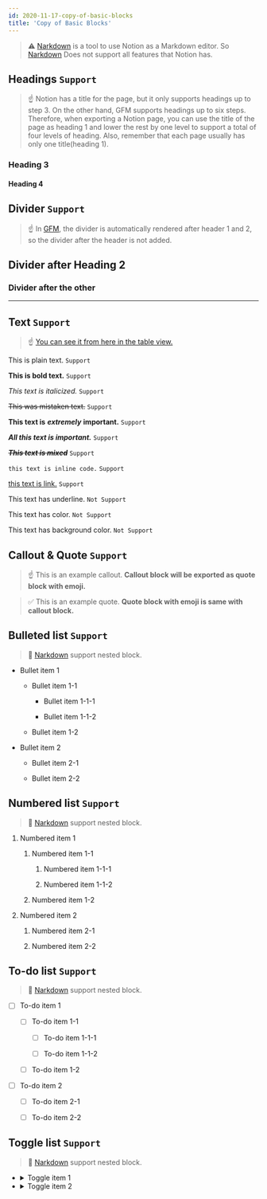 ```yaml
---
id: 2020-11-17-copy-of-basic-blocks
title: 'Copy of Basic Blocks'
---
```


> ⚠️ [Narkdown](https://github.com/younho9/narkdown) is a tool to use Notion as a Markdown editor.
So [Narkdown](https://github.com/younho9/narkdown) Does not support all features that Notion has.

## Headings `Support`

> ☝ Notion has a title for the page, but it only supports headings up to step 3. On the other hand, GFM supports headings up to six steps. Therefore, when exporting a Notion page, you can use the title of the page as heading 1 and lower the rest by one level to support a total of four levels of heading.
Also, remember that each page usually has only one title(heading 1).

### Heading 3

#### Heading 4

## Divider `Support`

> ☝ In [GFM](https://github.github.com/gfm/), the divider is automatically rendered after header 1 and 2, so the divider after the header is not added.

## Divider after Heading 2

### Divider after the other

---

## Text `Support`

> ☝ [You can see it from here in the table view.](https://www.notion.so/younho9/5fe91726673a4121933fa10ae46a253a?v=57957dae2d4c4a809957bf39a9aa8467)

This is plain text. `Support`

**This is bold text.** `Support`

_This text is italicized._ `Support`

~~This was mistaken text.~~	`Support`

**This text is** __*extremely*__ **important.** `Support`

**_All this text is important._** `Support`

~~**_This text is mixed_**~~ `Support`

`this text is inline code.` `Support`

[this text is link.](https://github.com/younho9/notion2github) `Support`

This text has underline.	`Not Support`

This text has color.	`Not Support`

This text has background color. `Not Support`

## Callout & Quote `Support`

> ☝ This is an example callout. __Callout block will be exported as quote block with emoji.__

> ✅ This is an example quote. __Quote block with emoji is same with callout block.__

## Bulleted list `Support`

> 🎉 [Narkdown](https://github.com/younho9/narkdown) support nested block.

- Bullet item 1

   - Bullet item 1-1

      - Bullet item 1-1-1

      - Bullet item 1-1-2

   - Bullet item 1-2

- Bullet item 2

   - Bullet item 2-1

   - Bullet item 2-2

## Numbered list `Support`

> 🎉 [Narkdown](https://github.com/younho9/narkdown) support nested block.

1. Numbered item 1

   1. Numbered item 1-1

      1. Numbered item 1-1-1

      1. Numbered item 1-1-2

   1. Numbered item 1-2

1. Numbered item 2

   1. Numbered item 2-1

   1. Numbered item 2-2

## To-do list `Support`

> 🎉 [Narkdown](https://github.com/younho9/narkdown) support nested block.

- [ ] To-do item 1

   - [ ] To-do item 1-1

      - [ ] To-do item 1-1-1

      - [ ] To-do item 1-1-2

   - [ ] To-do item 1-2

- [ ] To-do item 2

   - [ ] To-do item 2-1

   - [ ] To-do item 2-2

## Toggle list `Support`

> 🎉 [Narkdown](https://github.com/younho9/narkdown) support nested block.

- <details><summary>Toggle item 1</summary>

   - <details><summary>Toggle item 1-1</summary>

      - <details><summary>Toggle item 1-1-1</summary>

      - <details><summary>Toggle item 1-1-2</summary>

     </details>

   - <details><summary>Toggle item 1-2</summary>

  </details>

- <details><summary>Toggle item 2</summary>

   - <details><summary>Toggle item 2-1</summary>

   - <details><summary>Toggle item 2-2</summary>

  </details>

